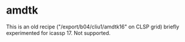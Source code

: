# amdtk

This is an old recipe ("/export/b04/cliu1/amdtk16" on CLSP grid) briefly experimented for icassp 17. Not supported.
